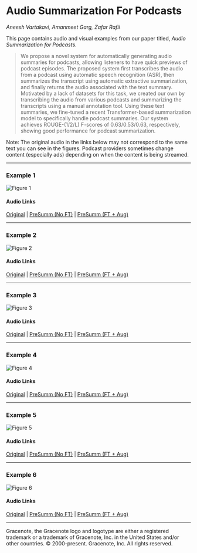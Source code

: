 # Audio Summarization For Podcasts

_Aneesh Vartakavi, Amanmeet Garg, Zafar Rafii_

This page contains audio and visual examples from our paper titled, *Audio Summarization for Podcasts*.


> We propose a novel system for automatically generating audio summaries for podcasts, allowing listeners to have quick previews of podcast episodes. The proposed system first transcribes the audio from a podcast using automatic speech recognition (ASR), then summarizes the transcript using automatic extractive summarization, and finally returns the audio associated with the text summary. Motivated by a lack of datasets for this task, we created our own by transcribing the audio from various podcasts and summarizing the transcripts using a manual annotation tool. Using these text summaries, we fine-tuned a recent Transformer-based summarization model to specifically handle podcast summaries. Our system achieves ROUGE-(1/2/L) F-scores of 0.63/0.53/0.63, respectively, showing good performance for podcast summarization.

Note: The original audio in the links below may not correspond to the same text you can see in the figures. Podcast providers sometimes change content (especially ads) depending on when the content is being streamed.

---
### Example 1

![Figure 1](./images/pngs/PodSumm_fig1.jpg)
#### Audio Links
[Original](https://play.podtrac.com/npr-510310/edge1.pod.npr.org/anon.npr-podcasts/podcast/npr/nprpolitics/2020/01/20200130_nprpolitics_20200130_nprpolitics-ca318b72-e2a9-42dd-9b98-70028b39a35b.mp3) |
[PreSumm (No FT)](./Audio%20Summaries/table_2_no_ft.mp3) |
[PreSumm (FT + Aug)](./Audio%20Summaries/table_2_ft.mp3)

---
### Example 2

![Figure 2](./images/pngs/PodSumm_fig2.jpg)
#### Audio Links
[Original](https://play.podtrac.com/npr-381444908/edge1.pod.npr.org/anon.npr-podcasts/podcast/npr/fa/2020/01/20200113_fa_fapodmon_1-a590d6f4-c9da-4031-b692-f2b85aac503f.mp3) |
[PreSumm (No FT)](./Audio%20Summaries/table_3_no_ft.mp3) |
[PreSumm (FT + Aug)](./Audio%20Summaries/table_3_ft.mp3)

---
### Example 3
![Figure 3](./images/pngs/PodSumm_fig3.jpg)
#### Audio Links
[Original](http://dts.podtrac.com/redirect.mp3/traffic.libsyn.com/mythpodcast/MaL3A.mp3?dest-id=357714) |
[PreSumm (No FT)](https://drive.google.com/file/d/1gStpcJPbXS58njY4yd0uvSlbMmvIBdzr/view?usp=sharing) |
[PreSumm (FT + Aug)](https://drive.google.com/file/d/1BQNRXcA7v210uo4vGu0XL0R8yHBf94G3/view?usp=sharing)

---
### Example 4
![Figure 4](./images/pngs/PodSumm_fig4.jpg)
#### Audio Links
[Original](https://play.podtrac.com/npr-510313/edge1.pod.npr.org/anon.npr-mp3/npr/hibt/2019/11/20191121_hibt_snowboards.mp3?awCollectionId=510313&awEpisodeId=781787744&orgId=1&d=2232&p=510313&story=781787744&t=podcast&e=781787744&size=35394960&ft=pod&f=510313) |
[PreSumm (No FT)](https://drive.google.com/file/d/19KZ6kWm-SvKB1wQ4gj7uJan2pnc9gkGG/view?usp=sharing) |
[PreSumm (FT + Aug)](https://drive.google.com/file/d/1AlxZjFxK5FaeMP91ND6-2IRtWK4HmQx-/view?usp=sharing)

---
### Example 5
![Figure 5](./images/pngs/PodSumm_fig5.jpg)
#### Audio Links
[Original](https://play.podtrac.com/npr-510289/edge1.pod.npr.org/anon.npr-podcasts/podcast/npr/pmoney/2019/10/20191025_pmoney_pmpod947-ee50e1f8-5b58-4591-88d0-85e098faf84e-841dc22c-1468-4f7a-a754-cefb71cefe38.mp3) |
[PreSumm (No FT)](https://drive.google.com/file/d/1eFybRYyBN2kh9SmfRIVKf4roZH_mSYgl/view?usp=sharing) |
[PreSumm (FT + Aug)](https://drive.google.com/file/d/1y41It6mfMYSibsZSwtuip4mfPD3s_9NP/view?usp=sharing)

---
### Example 6
![Figure 6](./images/pngs/PodSumm_fig6.jpg)
#### Audio Links
[Original](https://www.podtrac.com/pts/redirect.mp3/dovetail.prxu.org/themoth/956dfe46-263c-4a3f-af47-a5bc2ae70de3/MRH_1615_2020_segment1.mp3) |
[PreSumm (No FT)](https://drive.google.com/file/d/1pTvjszinmqjnkGgZDUmjNdmzEFWYqs35/view?usp=sharing) |
[PreSumm (FT + Aug)](https://drive.google.com/file/d/1mXl-E1TsVabZbia4L7pI8elBss4J6gLA/view?usp=sharing)

---

Gracenote, the Gracenote logo and logotype are either a registered trademark or a trademark of Gracenote, Inc. in the United States and/or other countries. © 2000-present. Gracenote, Inc. All rights reserved.
